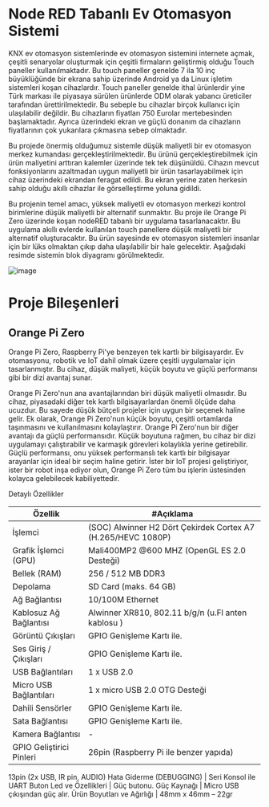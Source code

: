 # Node RED Tabanlı Ev Otomasyon Sistemi

KNX ev otomasyon sistemlerinde ev otomasyon sistemini internete açmak, çeşitli senaryolar oluşturmak için çeşitli firmaların geliştirmiş olduğu Touch paneller kullanılmaktadır. Bu touch paneller genelde 7 ila 10 inç büyüklüğünde bir ekrana sahip üzerinde Android ya da Linux işletim sistemleri koşan cihazlardır. Touch paneller genelde ithal ürünlerdir yine Türk markası ile piyasaya sürülen ürünlerde ODM olarak yabancı üreticiler tarafından ürettirilmektedir. Bu sebeple bu cihazlar birçok kullanıcı için ulaşılabilir değildir. Bu cihazların fiyatları 750 Eurolar mertebesinden başlamaktadır. Ayrıca üzerindeki ekran ve güçlü donanım da cihazların fiyatlarının çok yukarılara çıkmasına sebep olmaktadır. 

Bu projede önermiş olduğumuz sistemle düşük maliyetli bir ev otomasyon merkez kumandası gerçekleştirilmektedir. Bu ürünü gerçekleştirebilmek için ürün maliyetini arttıran kalemler üzerinde tek tek düşünüldü. Cihazın mevcut fonksiyonlarını azaltmadan uygun maliyetli bir ürün tasarlayabilmek için cihaz üzerindeki ekrandan feragat edildi. Bu ekran yerine zaten herkesin sahip olduğu akıllı cihazlar ile görselleştirme yoluna gidildi.

Bu projenin temel amacı, yüksek maliyetli ev otomasyon merkezi kontrol birimlerine düşük maliyetli bir alternatif sunmaktır. Bu proje ile Orange Pi Zero üzerinde koşan nodeRED tabanlı bir uygulama tasarlanacaktır. Bu uygulama akıllı evlerde kullanılan touch panellere düşük maliyetli bir alternatif oluşturacaktır. Bu ürün sayesinde ev otomasyon sistemleri insanlar için bir lüks olmaktan çıkıp daha ulaşılabilir bir hale gelecektir. Aşağıdaki resimde sistemin blok diyagramı görülmektedir.

![image](https://user-images.githubusercontent.com/35852515/235485711-d91e675e-9cc4-42dc-a9fc-bf70b39eb531.png)

 

# Proje Bileşenleri

## Orange Pi Zero
Orange Pi Zero, Raspberry Pi'ye benzeyen tek kartlı bir bilgisayardır. Ev otomasyonu, robotik ve IoT dahil olmak üzere çeşitli uygulamalar için tasarlanmıştır. Bu cihaz, düşük maliyeti, küçük boyutu ve güçlü performansı gibi bir dizi avantaj sunar.
 

Orange Pi Zero'nun ana avantajlarından biri düşük maliyetli olmasıdır. Bu cihaz, piyasadaki diğer tek kartlı bilgisayarlardan önemli ölçüde daha ucuzdur. Bu sayede düşük bütçeli projeler için uygun bir seçenek haline gelir. Ek olarak, Orange Pi Zero'nun küçük boyutu, çeşitli ortamlarda taşınmasını ve kullanılmasını kolaylaştırır. 
Orange Pi Zero'nun bir diğer avantajı da güçlü performansıdır. Küçük boyutuna rağmen, bu cihaz bir dizi uygulamayı çalıştırabilir ve karmaşık görevleri kolaylıkla yerine getirebilir. Güçlü performansı, onu yüksek performanslı tek kartlı bir bilgisayar arayanlar için ideal bir seçim haline getirir. İster bir IoT projesi geliştiriyor, ister bir robot inşa ediyor olun, Orange Pi Zero tüm bu işlerin üstesinden kolayca gelebilecek kabiliyettedir.

Detaylı Özellikler

 Özellik | #Açıklama |
--- | --- |
İşlemci |(SOC)	Alwinner H2 Dört Çekirdek Cortex A7 (H.265/HEVC 1080P)
Grafik İşlemci (GPU) |	Mali400MP2 @600 MHZ (OpenGL ES 2.0 Desteği)
Bellek (RAM)|	256 / 512 MB DDR3
Depolama	|SD Card (maks. 64 GB)
Ağ Bağlantısı	|10/100M Ethernet
Kablosuz Ağ Bağlantısı|	Alwinner XR810, 802.11 b/g/n (u.Fl anten kablosu )
Görüntü Çıkışları	| GPIO Genişleme Kartı ile.
Ses Giriş / Çıkışları |	GPIO Genişleme Kartı ile.
USB Bağlantıları |	1 x USB 2.0
Micro USB Bağlantıları	| 1 x micro USB 2.0 OTG Desteği
Dahili Sensörler	| GPIO Genişleme Kartı ile.
Sata Bağlantısı	| GPIO Genişleme Kartı ile.
Kamera Bağlantısı	| -
GPIO Geliştirici Pinleri	| 26pin (Raspberry Pi ile benzer yapıda)
13pin (2x USB, IR pin, AUDIO)
Hata Giderme (DEBUGGING)	| Seri Konsol ile UART
Buton Led ve Özellikleri	| Güç butonu.
Güç Kaynağı	| Micro USB çıkışından güç alır.
Ürün Boyutları ve Ağırlığı |	48mm x 46mm – 22gr



